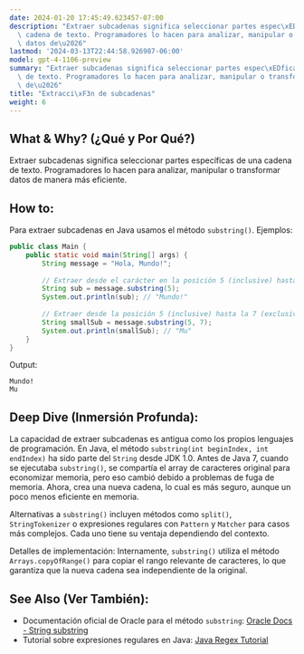 ```yaml
---
date: 2024-01-20 17:45:49.623457-07:00
description: "Extraer subcadenas significa seleccionar partes espec\xEDficas de una\
  \ cadena de texto. Programadores lo hacen para analizar, manipular o transformar\
  \ datos de\u2026"
lastmod: '2024-03-13T22:44:58.926987-06:00'
model: gpt-4-1106-preview
summary: "Extraer subcadenas significa seleccionar partes espec\xEDficas de una cadena\
  \ de texto. Programadores lo hacen para analizar, manipular o transformar datos\
  \ de\u2026"
title: "Extracci\xF3n de subcadenas"
weight: 6
---
```


## What & Why? (¿Qué y Por Qué?)
Extraer subcadenas significa seleccionar partes específicas de una cadena de texto. Programadores lo hacen para analizar, manipular o transformar datos de manera más eficiente.

## How to:
Para extraer subcadenas en Java usamos el método `substring()`. Ejemplos:

```java
public class Main {
    public static void main(String[] args) {
        String message = "Hola, Mundo!";
        
        // Extraer desde el carácter en la posición 5 (inclusive) hasta el final
        String sub = message.substring(5);
        System.out.println(sub); // "Mundo!"
        
        // Extraer desde la posición 5 (inclusive) hasta la 7 (exclusive)
        String smallSub = message.substring(5, 7);
        System.out.println(smallSub); // "Mu"
    }
}
```

Output:
```
Mundo!
Mu
```

## Deep Dive (Inmersión Profunda):
La capacidad de extraer subcadenas es antigua como los propios lenguajes de programación. En Java, el método `substring(int beginIndex, int endIndex)` ha sido parte del `String` desde JDK 1.0. Antes de Java 7, cuando se ejecutaba `substring()`, se compartía el array de caracteres original para economizar memoria, pero eso cambió debido a problemas de fuga de memoria. Ahora, crea una nueva cadena, lo cual es más seguro, aunque un poco menos eficiente en memoria.

Alternativas a `substring()` incluyen métodos como `split()`, `StringTokenizer` o expresiones regulares con `Pattern` y `Matcher` para casos más complejos. Cada uno tiene su ventaja dependiendo del contexto.

Detalles de implementación: Internamente, `substring()` utiliza el método `Arrays.copyOfRange()` para copiar el rango relevante de caracteres, lo que garantiza que la nueva cadena sea independiente de la original.

## See Also (Ver También):
- Documentación oficial de Oracle para el método `substring`: [Oracle Docs - String substring](https://docs.oracle.com/en/java/javase/17/docs/api/java.base/java/lang/String.html#substring(int,int))
- Tutorial sobre expresiones regulares en Java: [Java Regex Tutorial](https://www.vogella.com/tutorials/JavaRegularExpressions/article.html)
